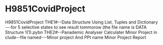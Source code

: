 # H9851CovidProject
H9851CovidProject THE1#--Data Structure Using List, Tuples and Dictionary ---for 5 selective states to see result tommorow (the file name is DATA Structure 1(1).pybn
THE2#--Panademic Analyser Calculater 
Minor Project in clude--file named---Minor project And PPt name Minor Project Report
